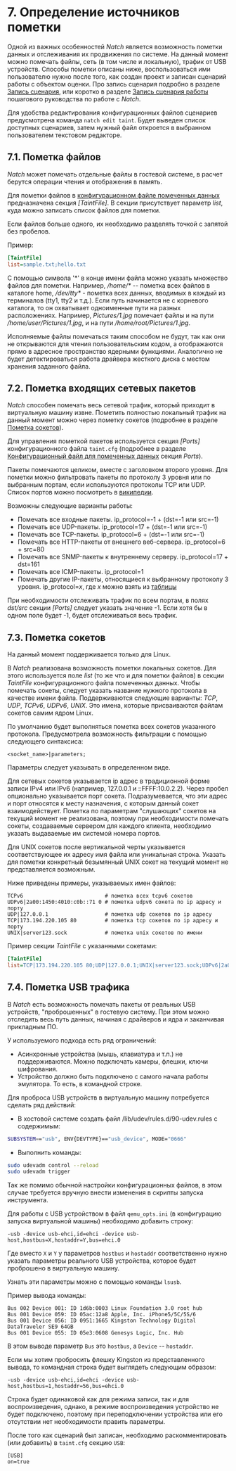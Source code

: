 <div style="page-break-before:always;">
</div>

# <a name="taint_source"></a>7. Определение источников пометки

Одной из важных особенностей *Natch* является возможность пометки данных и отслеживания их
продвижения по системе. На данный момент можно помечать файлы, сеть (в том числе и локальную),
трафик от USB устройств. Способы пометки описаны ниже, воспользоваться ими пользователю нужно
после того, как создан проект и записан сценарий работы с объектом оценки. Про запись
сценария подробно в разделе [Запись сценария](8_scenario_work.md#record),
или коротко в разделе [Запись сценария работы](4_launch_test_samples.md#record_scenario)
пошагового руководства по работе с *Natch*.

Для удобства редактирования конфигурационных файлов сценариев предусмотрена команда `natch edit taint`.
Будет выведен список доступных сценариев, затем нужный файл откроется в выбранном пользователем
текстовом редакторе.

## 7.1. Пометка файлов

*Natch* может помечать отдельные файлы в гостевой системе, в расчет берутся операции чтения и отображения в память.

Для пометки файлов в [конфигурационном файле помеченных данных](17_app_configs.md#taint_config) предназначена секция *[TaintFile]*.
В секции присутствует параметр *list*, куда можно записать список файлов для пометки.

Если файлов больше одного, их необходимо разделять точкой с запятой без пробелов.

Пример:

```ini
[TaintFile]
list=sample.txt;hello.txt
```

С помощью символа '\*' в конце имени файла можно указать множество файлов для пометки.
Например, */home/\** -- пометка всех файлов в каталоге home, */dev/tty\** - пометка всех данных,
вводимых в каждый из терминалов (tty1, tty2 и т.д.). Если путь начинается не с корневого каталога,
то он охватывает одноименные пути на разных расположениях. Например, *Pictures/1.jpg* помечает файлы
и на пути */home/user/Pictures/1.jpg*, и на пути */home/root/Pictures/1.jpg*.

Исполняемые файлы помечаться таким способом не будут, так как они не открываются для чтения пользовательским кодом, а отображаются
прямо в адресное пространство ядерными функциями.
Аналогично не будет детектироваться работа драйвера жесткого диска с местом хранения заданного файла.


## 7.2. Пометка входящих сетевых пакетов

*Natch* способен помечать весь сетевой трафик, который приходит в виртуальную машину извне.
Пометить полностью локальный трафик на данный момент можно через пометку сокетов (подробнее в разделе [Пометка сокетов](7_taint_source.md#taint_sockets)).

Для управления пометкой пакетов используется секция *[Ports]* конфигурационного файла `taint.cfg`
(подробнее в разделе [Конфигурационный файл для помеченных данных](17_app_configs.md#taint_config) секция *Ports*).

Пакеты помечаются целиком, вместе с заголовком второго уровня.
Для пометки можно фильтровать пакеты по протоколу 3 уровня или по выбранным портам,
если используются протоколы TCP или UDP. Список портов можно посмотреть в [википедии](https://en.wikipedia.org/wiki/List_of_TCP_and_UDP_port_numbers).

Возможны следующие варианты работы:

* Помечать все входные пакеты. ip_protocol=-1 + (dst=-1 или src=-1)
* Помечать все UDP-пакеты. ip_protocol=17 + (dst=-1 или src=-1)
* Помечать все TCP-пакеты. ip_protocol=6 + (dst=-1 или src=-1)
* Помечать все HTTP-пакеты от внешнего веб-сервера. ip_protocol=6 + src=80
* Помечать все SNMP-пакеты к внутреннему серверу. ip_protocol=17 + dst=161
* Помечать все ICMP-пакеты. ip_protocol=1
* Помечать другие IP-пакеты, относящиеся к выбранному протоколу 3 уровня. ip_protocol=*x*, где *x* можно взять из [таблицы](https://en.wikipedia.org/wiki/List_of_IP_protocol_numbers)

При необходимости отслеживать трафик по всем портам, в полях *dst/src* секции *[Ports]* следует указать значение -1. Если хотя бы в одном поле будет -1, будет отслеживаться весь трафик.

## <a name="taint_sockets"></a>7.3. Пометка сокетов

На данный момент поддерживается только для Linux.

В *Natch* реализована возможность пометки локальных сокетов. Для этого используется поле *list* (то же что и для пометки файлов) в секции *TaintFile*
конфигурационного файла помеченных данных. Чтобы помечать сокеты, следует указать название нужного протокола в качестве имени файла.
Поддерживаются следующие варианты: *TCP*, *UDP*, *TCPv6*, *UDPv6*, *UNIX*. Это имена, которые присваиваются файлам сокетов самим ядром Linux.

По умолчанию будет выполняться пометка всех сокетов указанного протокола. Предусмотрела возможность фильтрации с помощью следующего синтаксиса:

```
<socket_name>|parameters;
```

Параметры следует указывать в определенном виде.

Для сетевых сокетов указывается ip адрес в традиционной форме записи IPv4 или IPv6
(например, 127.0.0.1 и ::FFFF:10.0.2.2). Через пробел опционально указывается порт сокета.
Подразумевается, что эти адрес и порт относятся к месту назначения, с которым данный сокет взаимодействует.
Пометка по параметрам "слушающих" сокетов на текущий момент не реализована, поэтому при необходимости помечать сокеты,
создаваемые сервером для каждого клиента, необходимо указать выдаваемые им системой номера портов.

Для UNIX сокетов после вертикальной черты указывается соответствующее их адресу имя файла или уникальная строка.
Указать для пометки конкретный безымянный UNIX сокет на текущий момент не представляется возможным.

Ниже приведены примеры, указываемых имен файлов:

```text
TCPv6                          # пометка всех tcpv6 сокетов
UDPv6|2a00:1450:4010:c0b::71 0 # пометка udpv6 сокета по ip адресу и порту
UDP|127.0.0.1                  # пометка udp сокетов по ip адресу
TCP|173.194.220.105 80         # пометка tcp сокетов по ip адресу и порту
UNIX|server123.sock            # пометка unix сокетов по имени
```

Пример секции *TaintFile* с указанными сокетами:

```ini
[TaintFile]
list=TCP|173.194.220.105 80;UDP|127.0.0.1;UNIX|server123.sock;UDPv6|2a00:1450:4010:c0f::69
```

## 7.4. Пометка USB трафика

В *Natch* есть возможность помечать пакеты от реальных USB устройств, "проброшенных" в гостевую систему.
При этом можно отследить весь путь данных, начиная с драйверов и ядра и заканчивая прикладным ПО.

У используемого подхода есть ряд ограничений:

* Асинхронные устройства (мышь, клавиатура и т.п.) не поддерживаются. Можно подключать камеры, флешки, ключи шифрования.
* Устройство должно быть подключено с самого начала работы эмулятора. То есть, в командной строке.

Для проброса USB устройств в виртуальную машину потребуется сделать ряд действий:

* В хостовой системе создать файл /lib/udev/rules.d/90-udev.rules с содержимым:

```bash
SUBSYSTEM=="usb", ENV{DEVTYPE}=="usb_device", MODE="0666"
```
* Выполнить команды:

```bash
sudo udevadm control --reload
sudo udevadm trigger
```

Так же помимо обычной настройки конфигурационных файлов, в этом случае требуется вручную внести изменения
в скрипты запуска инструмента.

Для работы с USB устройством в файл `qemu_opts.ini` (в конфигурацию запуска виртуальной машины) необходимо добавить строку:
```
-usb -device usb-ehci,id=ehci -device usb-host,hostbus=X,hostaddr=Y,bus=ehci.0
```
Где вместо `X` и `Y` у параметров `hostbus` и `hostaddr` соответственно нужно указать параметры реального USB устройства, которое будет проброшено в
виртуальную машину.

Узнать эти параметры можно с помощью команды `lsusb`.

Пример вывода команды:
```
Bus 002 Device 001: ID 1d6b:0003 Linux Foundation 3.0 root hub
Bus 001 Device 059: ID 05ac:12a8 Apple, Inc. iPhone5/5C/5S/6
Bus 001 Device 056: ID 0951:1665 Kingston Technology Digital DataTraveler SE9 64GB
Bus 001 Device 055: ID 05e3:0608 Genesys Logic, Inc. Hub
```

В этом выводе параметр `Bus` это `hostbus`, а `Device` -- `hostaddr`.

Если мы хотим пробросить флешку Kingston из представленного вывода, то командная строка будет выглядеть следующим образом:
```
-usb -device usb-ehci,id=ehci -device usb-host,hostbus=1,hostaddr=56,bus=ehci.0
```

Строка будет одинаковой как для режима записи, так и для воспроизведения, однако, в режиме воспроизведения устройство не будет подключено, поэтому
при переподключении устройства или его отсутствии нет необходимости править параметры.

После того как сценарий был записан, необходимо раскомментировать (или добавить) в `taint.cfg` секцию `USB`:
```
[USB]
on=true
```
